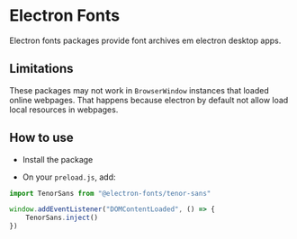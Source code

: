 # Electron Fonts

Electron fonts packages provide font archives em electron desktop apps.

## Limitations

These packages may not work in `BrowserWindow` instances that loaded online webpages. That happens because electron by default not allow load local resources in webpages.

## How to use

* Install the package

* On your `preload.js`, add:

```ts
import TenorSans from "@electron-fonts/tenor-sans"

window.addEventListener("DOMContentLoaded", () => {
    TenorSans.inject()
})
```